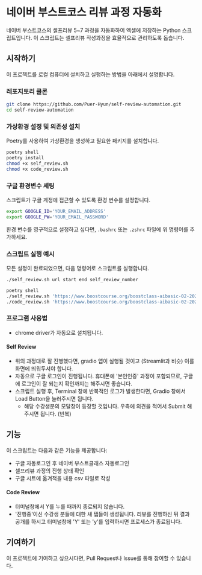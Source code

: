 # 네이버 부스트코스 리뷰 과정 자동화

네이버 부스트코스의 셀프리뷰 5~7 과정을 자동화하여 엑셀에 저장하는 Python 스크립트입니다. 이 스크립트는 셀프리뷰 작성과정을 효율적으로 관리하도록 돕습니다.

## 시작하기
이 프로젝트를 로컬 컴퓨터에 설치하고 실행하는 방법을 아래에서 설명합니다.

### 레포지토리 클론
```bash
git clone https://github.com/Puer-Hyun/self-review-automation.git
cd self-review-automation
```

### 가상환경 설정 및 의존성 설치
Poetry를 사용하여 가상환경을 생성하고 필요한 패키지를 설치합니다.
```bash
poetry shell
poetry install
chmod +x self_review.sh
chmod +x code_review.sh
```

### 구글 환경변수 세팅
스크립트가 구글 계정에 접근할 수 있도록 환경 변수를 설정합니다.
```bash
export GOOGLE_ID='YOUR_EMAIL_ADDRESS'
export GOOGLE_PW='YOUR_EMAIL_PASSWORD'
```
환경 변수를 영구적으로 설정하고 싶다면, `.bashrc` 또는 `.zshrc` 파일에 위 명령어를 추가하세요.

### 스크립트 실행 예시
모든 설정이 완료되었으면, 다음 명령어로 스크립트를 실행합니다.

```bash
./self_review.sh url start end self_review_number
```

```bash
poetry shell
./self_review.sh 'https://www.boostcourse.org/boostclass-aibasic-02-202404/lecture/1536640?isDesc=false' 2039 2100 5
./code_review.sh 'https://www.boostcourse.org/boostclass-aibasic-02-202404/project/522/content/436?isDesc=false#review' '박성현코치'
```

### 프로그램 사용법
- chrome driver가 자동으로 설치됩니다.
#### Self Review
- 위의 과정대로 잘 진행했다면, gradio 앱이 실행될 것이고 (Streamlit과 비슷) 이를 화면에 띄워두셔야 합니다.
- 자동으로 구글 로그인이 진행됩니다. 휴대폰에 '본인인증' 과정이 포함되므로, 구글에 로그인이 잘 되는지 확인까지는 해주시면 좋습니다.
- 스크립트 실행 후, Terminal 창에 반복적인 로그가 발생한다면, Gradio 창에서 Load Button을 눌러주시면 됩니다.
    - 해당 수강생분의 모달창이 등장할 것입니다. 우측에 의견을 적어서 Submit 해주시면 됩니다. (반복)

## 기능
이 스크립트는 다음과 같은 기능을 제공합니다:
- 구글 자동로그인 후 네이버 부스트클래스 자동로그인
- 셀프리뷰 과정의 진행 상태 확인
- 구글 시트에 옮겨적을 내용 csv 파일로 작성

#### Code Review
- 터미널창에서 Y를 누를 때까지 종료되지 않습니다.
- '진행중'이신 수강생 분들에 대한 새 탭들이 생성됩니다. 리뷰를 진행하신 뒤 결과 공개를 하시고 터미널창에 'Y' 또는 'y'를 입력하시면 프로세스가 종료됩니다.

## 기여하기
이 프로젝트에 기여하고 싶으시다면, Pull Request나 Issue를 통해 참여할 수 있습니다.